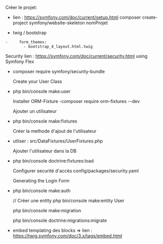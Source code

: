 
Créer le projet:
- lien : https://symfony.com/doc/current/setup.html
composer create-project symfony/website-skeleton nomProjet

- twig / bootstrap
```
-     form_themes:
        - bootstrap_4_layout.html.twig
```

Security
lien : https://symfony.com/doc/current/security.html
    using Symfony Flex
- composer require symfony/security-bundle

    Create your User Class
- php bin/console make:user

    Installer ORM-Fixture
-composer require orm-fixtures --dev 

    Ajouter un utilisateur
- php bin/console make:fixtures

    Créer la methode d'ajout de l'utilisateur
- utliser : src/DataFixtures/UserFixtures.php

    Ajouter l'utilisateur dans la DB
 - php bin/console doctrine:fixtures:load


    Configurer securité d'accès
    config/packages/security.yaml

    Generating the Login Form
- php bin/console make:auth


 	// Créer une entity
	php bin/console make:entity User

	php bin/console make:migration

	php bin/console doctrine:migrations:migrate

- embed templating des blocks
	 => lien : https://twig.symfony.com/doc/3.x/tags/embed.html

